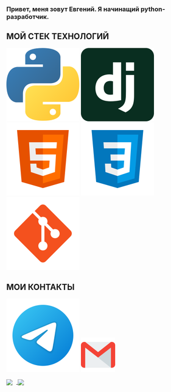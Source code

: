 ### Привет, меня зовут Евгений. Я начинащий python-разработчик.

## МОЙ СТЕК ТЕХНОЛОГИЙ
![Python](/svg/python.svg)
![Django](/svg/django.svg)
![HTML](/svg/html-5.svg)
![CSS](/svg/css3.svg)
![Git](/svg/git.svg)


## МОИ КОНТАКТЫ
[<img src="./svg/telegram.svg">](https://t.me/nanofulLEreNe)
[<img src="./svg/gmail.svg" width="90px" height="90px">](mailto:zhenia250925@gmail.com)

<div>
<a href="https://github-readme-stats.vercel.app/api?username=EvgenyAlexandrov&hide=contribs&show_icons=true&theme=dark">
  <img  align="center" height="130" style="margin-right: 10px" src="https://github-readme-stats.vercel.app/api?username=EvgenyAlexandrov&hide=contribs&show_icons=true&theme=dark" />
</a>
<a href="https://github-readme-stats.vercel.app/api/top-langs/?username=EvgenyAlexandrov&layout=compact&theme=dark">
  <img align="center" height="130" src="https://github-readme-stats.vercel.app/api/top-langs/?username=EvgenyAlexandrov&layout=compact&theme=dark" />
</a>
</div>
